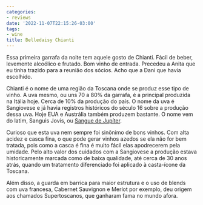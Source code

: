 ```yaml
---
categories:
- reviews
date: '2022-11-07T22:15:26-03:00'
tags:
- wine
title: Belledaisy Chianti
---
```


Essa primeira garrafa da noite tem aquele gosto de Chianti. Fácil de beber, levemente alcoólico e frutado. Bom vinho de entrada. Precedeu a Anita que eu tinha trazido para a reunião dos sócios. Acho que a Dani que havia escolhido.

Chianti é o nome de uma região da Toscana onde se produz esse tipo de vinho. A uva mesmo, ou uns 70 a 80% da garrafa, é a principal produzida na Itália hoje. Cerca de 10% da produção do país. O nome da uva é Sangiovese e já havia registros históricos do século 16 sobre a produção dessa uva. Hoje EUA e Austrália também produzem bastante. O nome vem do latim, Sanguis Jovis, ou [Sangue de Jupíter](http://mondovinho.blogspot.com/2010/08/uva-de-jupiter-emblema-da-italia.html).

Curioso que esta uva nem sempre foi sinônimo de bons vinhos. Com alta acidez e casca fina, o que pode gerar vinhos azedos se ela não for bem tratada, pois como a casca é fina é muito fácil elas apodrecerem pela umidade. Pelo alto valor dos cuidados com a Sangiovese a produção estava historicamente marcada como de baixa qualidade, até cerca de 30 anos atrás, quando um tratamento diferenciado foi aplicado à casta-ícone da Toscana.

Além disso, a guarda em barrica para maior estrutura e o uso de blends com uva francesa, Cabernet Sauvignon e Merlot por exemplo, deu origem aos chamados Supertoscanos, que ganharam fama no mundo afora.